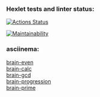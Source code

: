 ### Hexlet tests and linter status:
[![Actions Status](https://github.com/n0tasound/frontend-project-44/workflows/hexlet-check/badge.svg)](https://github.com/n0tasound/frontend-project-44/actions)  

[![Maintainability](https://api.codeclimate.com/v1/badges/16ffdffe3c7165993eeb/maintainability)](https://codeclimate.com/github/n0tasound/frontend-project-44/maintainability)  

### asciinema:
[brain-even](https://asciinema.org/a/DZ6gMvBDrVPZAfRyODpDH8q3l)  
[brain-calc](https://asciinema.org/a/KPSGFW9gBk5PbWKK5j2rUZ8Nr)  
[brain-gcd](https://asciinema.org/a/BiApiOZKWkoH8QKwtBn9od5bS)  
[brain-progression](https://asciinema.org/a/UODM8sTJtIWzWlAyAymsdh9xQ)  
[brain-prime](https://asciinema.org/a/1EHldivzNttPSaWrJUjpv7Ave)  
